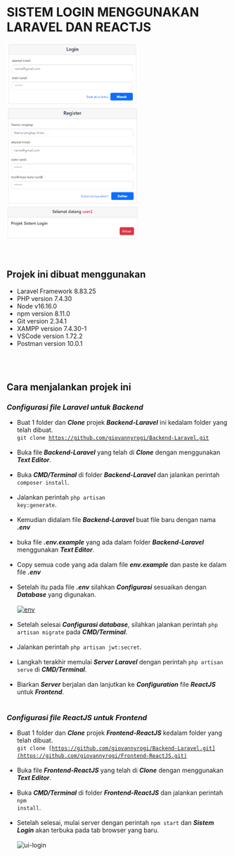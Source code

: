 # SISTEM LOGIN MENGGUNAKAN LARAVEL DAN REACTJS

<span float="center">
    <img src="https://github.com/giovannyrogi/Backend-Laravel/blob/master/resources/ui/loginpage.png" width="300"/>
    <img src="https://github.com/giovannyrogi/Backend-Laravel/blob/master/resources/ui/registerpage.png" width="300"/>
    <img src="https://github.com/giovannyrogi/Backend-Laravel/blob/master/resources/ui/homepage.png" width="300"/>
</span>
<br><br><br>

## Projek ini dibuat menggunakan
 * Laravel Framework 8.83.25
 * PHP version 7.4.30
 * Node v16.16.0
 * npm version 8.11.0
 * Git version 2.34.1
 * XAMPP version 7.4.30-1
 * VSCode version 1.72.2
 * Postman version 10.0.1

<br><br>
## Cara menjalankan projek ini

### <i><strong>Configurasi file Laravel untuk Backend</i></strong>

 * Buat 1 folder dan <i><strong>Clone</i></strong> projek <i><strong>Backend-Laravel</i></strong> ini kedalam folder yang telah dibuat.
 <br><code>git clone https://github.com/giovannyrogi/Backend-Laravel.git</code><br><br>
 * Buka file <i><strong>Backend-Laravel</i></strong> yang telah di <i><strong>Clone</i></strong> dengan menggunakan <i><strong>Text Editor</i></strong>.<br><br>
 * Buka <i><strong>CMD/Terminal</i></strong> di folder <i><strong>Backend-Laravel</i></strong> dan jalankan perintah <code>composer install</code>.<br><br>
 * Jalankan perintah <code>php artisan key:generate</code>.<br><br>
 * Kemudian didalam file <i><strong>Backend-Laravel</i></strong> buat file baru dengan nama <i><strong>.env</i></strong><br><br>
 * buka file <i><strong>.env.example</i></strong> yang ada dalam folder <i><strong>Backend-Laravel</i></strong> menggunakan <i><strong>Text Editor</i></strong>.<br><br>
 * Copy semua code yang ada dalam file <i><strong>env.example</i></strong> dan paste ke dalam file <i><strong>.env</i></strong><br><br>
 * Setelah itu pada file <i><strong>.env</i></strong> silahkan <i><strong>Configurasi</i></strong> sesuaikan dengan <i><strong>Database</i></strong> yang digunakan.<br><br>
 <a href="https://ibb.co/1fQkJT5"><img src="https://i.ibb.co/Fb3FqzM/env.png" alt="env" border="0" width="400"></a><br><br>
 *  Setelah selesai <i><strong>Configurasi database</i></strong>, silahkan jalankan perintah <code>php artisan migrate</code> pada <i><strong>CMD/Terminal</i></strong>.<br><br>
 * Jalankan perintah <code>php artisan jwt:secret</code>.<br><br>
 * Langkah terakhir memulai <i><strong>Server Laravel</i></strong> dengan perintah <code>php artisan serve</code> di <i><strong>CMD/Terminal</i></strong>.<br><br>
 * Biarkan <i><strong>Server</i></strong> berjalan dan lanjutkan ke <i><strong>Configuration</i></strong> file <i><strong>ReactJS</i></strong> untuk <i><strong>Frontend</i></strong>.<br><br>

### <i><strong>Configurasi file ReactJS untuk Frontend</i></strong>
 * Buat 1 folder dan <i><strong>Clone</i></strong> projek <i><strong>Frontend-ReactJS</i></strong> kedalam folder yang telah dibuat.
 <br><code>git clone [https://github.com/giovannyrogi/Backend-Laravel.git](https://github.com/giovannyrogi/Frontend-ReactJS.git)</code><br><br>
 * Buka file <i><strong>Frontend-ReactJS</i></strong> yang telah di <i><strong>Clone</i></strong> dengan menggunakan <i><strong>Text Editor</i></strong>.<br><br>
 * Buka <i><strong>CMD/Terminal</i></strong> di folder <i><strong>Frontend-ReactJS</i></strong> dan jalankan perintah <code>npm install</code>.<br><br>
 * Setelah selesai, mulai server dengan perintah <code>npm start</code> dan <i><strong>Sistem Login</i></strong> akan terbuka pada tab browser yang baru.<br><br>
   <img src="https://i.ibb.co/x1gPtmY/ui-login.png" alt="ui-login" border="0" width="500">
